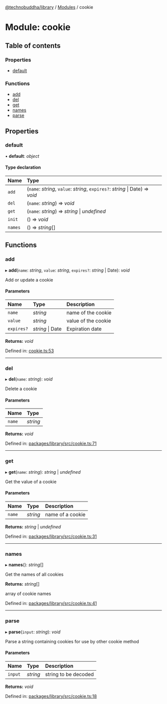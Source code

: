 [@technobuddha/library](../..) / [Modules](../Modules.md) / cookie

# Module: cookie

## Table of contents

### Properties

- [default](cookie.md#default)

### Functions

- [add](cookie.md#add)
- [del](cookie.md#del)
- [get](cookie.md#get)
- [names](cookie.md#names)
- [parse](cookie.md#parse)

## Properties

### default

• **default**: *object*

#### Type declaration

| Name | Type |
| :------ | :------ |
| `add` | (`name`: *string*, `value`: *string*, `expires?`: *string* \| Date) => *void* |
| `del` | (`name`: *string*) => *void* |
| `get` | (`name`: *string*) => *string* \| *undefined* |
| `init` | () => *void* |
| `names` | () => *string*[] |

## Functions

### add

▸ **add**(`name`: *string*, `value`: *string*, `expires?`: *string* \| Date): *void*

Add or update a cookie

#### Parameters

| Name | Type | Description |
| :------ | :------ | :------ |
| `name` | *string* | name of the cookie |
| `value` | *string* | value of the cookie |
| `expires?` | *string* \| Date | Expiration date |

**Returns:** *void*

Defined in: [cookie.ts:53](../../src/cookie.ts#L53)

___

### del

▸ **del**(`name`: *string*): *void*

Delete a cookie

#### Parameters

| Name | Type |
| :------ | :------ |
| `name` | *string* |

**Returns:** *void*

Defined in: [packages/library/src/cookie.ts:71](../../src/cookie.ts#L71)

___

### get

▸ **get**(`name`: *string*): *string* \| *undefined*

Get the value of a cookie

#### Parameters

| Name | Type | Description |
| :------ | :------ | :------ |
| `name` | *string* | name of a cookie |

**Returns:** *string* \| *undefined*

Defined in: [packages/library/src/cookie.ts:31](../../src/cookie.ts#L31)

___

### names

▸ **names**(): *string*[]

Get the names of all cookies

**Returns:** *string*[]

array of cookie names

Defined in: [packages/library/src/cookie.ts:41](../../src/cookie.ts#L41)

___

### parse

▸ **parse**(`input`: *string*): *void*

Parse a string containing cookies for use by other cookie method

#### Parameters

| Name | Type | Description |
| :------ | :------ | :------ |
| `input` | *string* | string to be decoded |

**Returns:** *void*

Defined in: [packages/library/src/cookie.ts:18](../../src/cookie.ts#L18)
